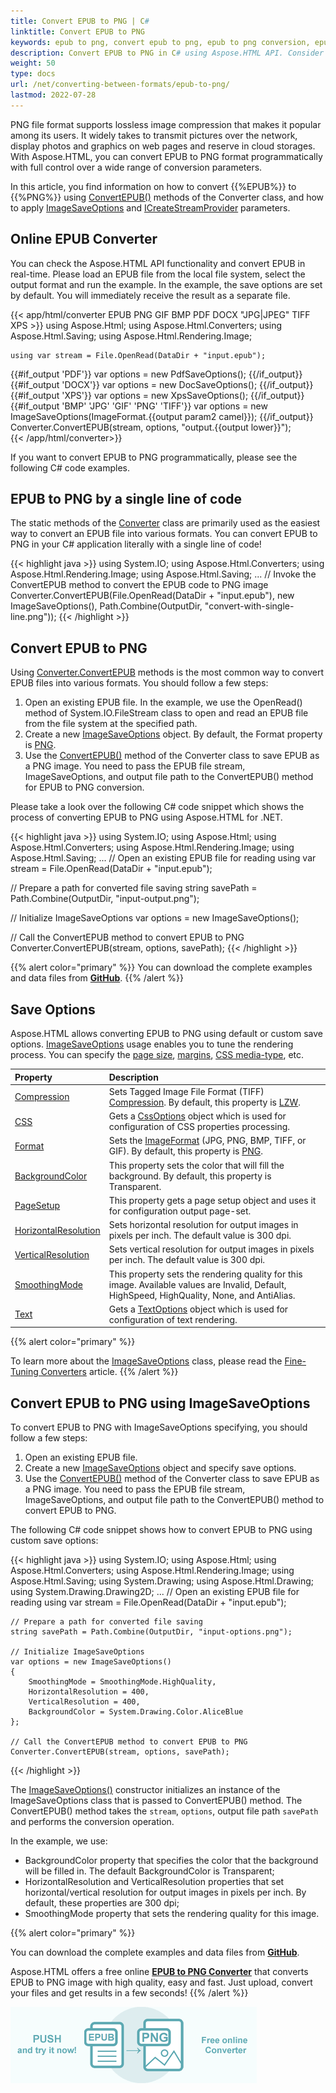 ```yaml
---
title: Convert EPUB to PNG | C#
linktitle: Convert EPUB to PNG
keywords: epub to png, convert epub to png, epub to png conversion, epub to png converter, save options,online converter, c# code
description: Convert EPUB to PNG in C# using Aspose.HTML API. Consider various EPUB to PNG conversion scenarios in C# examples. Try online EPUB Converter.
weight: 50
type: docs
url: /net/converting-between-formats/epub-to-png/
lastmod: 2022-07-28
---
```

<link href="./../../style.css" rel="stylesheet" type="text/css" />

PNG file format supports lossless image compression that makes it popular among its users. It widely takes to transmit pictures over the network, display photos and graphics on web pages and reserve in cloud storages. With Aspose.HTML, you can convert EPUB to PNG format programmatically with full control over a wide range of conversion parameters.

In this article, you find information on how to convert  {{%EPUB%}} to {{%PNG%}} using [ConvertEPUB()](https://reference.aspose.com/html/net/aspose.html.converters/converter/convertepub/) methods of the Converter class, and how to apply [ImageSaveOptions](https://reference.aspose.com/html/net/aspose.html.saving/imagesaveoptions/) and [ICreateStreamProvider](https://reference.aspose.com/html/net/aspose.html.io/icreatestreamprovider/) parameters.


## **Online EPUB Converter**

You can check the Aspose.HTML API functionality and convert EPUB in real-time. Please load an EPUB file from the local file system, select the output format and run the example. In the example, the save options are set by default. You will immediately receive the result as a separate file.

{{< app/html/converter EPUB PNG GIF BMP PDF DOCX "JPG|JPEG" TIFF XPS >}}
using Aspose.Html;
using Aspose.Html.Converters;
using Aspose.Html.Saving;
using Aspose.Html.Rendering.Image;

    using var stream = File.OpenRead(DataDir + "input.epub");
{{#if_output 'PDF'}}
    var options = new PdfSaveOptions();
{{/if_output}}
{{#if_output 'DOCX'}}
    var options = new DocSaveOptions();
{{/if_output}}
{{#if_output 'XPS'}}
    var options = new XpsSaveOptions();
{{/if_output}}
{{#if_output 'BMP' 'JPG' 'GIF' 'PNG' 'TIFF'}}
    var options = new ImageSaveOptions(ImageFormat.{{output param2 camel}});
{{/if_output}}
    Converter.ConvertEPUB(stream, options, "output.{{output lower}}");   
{{< /app/html/converter>}}

If you want to convert EPUB to PNG programmatically, please see the following C# code examples.

## **EPUB to PNG by a single line of code**

The static methods of the [Converter](https://reference.aspose.com/html/net/aspose.html.converters/converter/) class are primarily used as the easiest way to convert an EPUB file into various formats. You can convert EPUB to PNG in your C# application literally with a single line of code!

{{< highlight java >}}
using System.IO;
using Aspose.Html.Converters;
using Aspose.Html.Rendering.Image;
using Aspose.Html.Saving;
...
    // Invoke the ConvertEPUB method to convert the EPUB code to PNG image           
    Converter.ConvertEPUB(File.OpenRead(DataDir + "input.epub"), new ImageSaveOptions(), Path.Combine(OutputDir, "convert-with-single-line.png"));
{{< /highlight >}}

## **Convert EPUB to PNG**
Using [Converter.ConvertEPUB](https://reference.aspose.com/html/net/aspose.html.converters/converter/convertepub/) methods is the most common way to convert EPUB files into various formats. You should follow a few steps:

1. Open an existing EPUB file. In the example, we use the OpenRead() method of System.IO.FileStream class to open and read an EPUB file from the file system at the specified path.
1. Create a new [ImageSaveOptions](https://reference.aspose.com/html/net/aspose.html.saving/imagesaveoptions/) object. By default, the Format property is [PNG](https://reference.aspose.com/html/net/aspose.html.rendering.image/imageformat/).
1. Use the [ConvertEPUB()](https://reference.aspose.com/html/net/aspose.html.converters/converter/convertepub/) method of the Converter class to save EPUB as a PNG image. You need to pass the EPUB file stream, ImageSaveOptions, and output file path to the ConvertEPUB() method for EPUB to PNG conversion.

Please take a look over the following C# code snippet which shows the process of converting EPUB to PNG using Aspose.HTML for .NET.

{{< highlight java >}}
using System.IO;
using Aspose.Html;
using Aspose.Html.Converters;
using Aspose.Html.Rendering.Image;
using Aspose.Html.Saving;
...
   // Open an existing EPUB file for reading
   using var stream = File.OpenRead(DataDir + "input.epub");

   // Prepare a path for converted file saving 
   string savePath = Path.Combine(OutputDir, "input-output.png");

   // Initialize ImageSaveOptions 
   var options = new ImageSaveOptions();

   // Call the ConvertEPUB method to convert EPUB to PNG
   Converter.ConvertEPUB(stream, options, savePath);
{{< /highlight >}}

{{% alert color="primary" %}}
You can download the complete examples and data files from [**GitHub**](https://github.com/aspose-html/Aspose.HTML-Documentation/tree/main/content/tests-net).
{{% /alert %}}

## **Save Options**
Aspose.HTML allows converting EPUB to PNG using default or custom save options. [ImageSaveOptions](https://reference.aspose.com/html/net/aspose.html.saving/imagesaveoptions/) usage enables you to tune the rendering process. You can specify the [page size](https://reference.aspose.com/html/net/aspose.html.rendering/renderingoptions/pagesetup/), [margins](https://reference.aspose.com/html/net/aspose.html.drawing/page/margin/), [CSS media-type](https://reference.aspose.com/html/net/aspose.html.rendering/mediatype/), etc. 

| Property                                                     | Description                                                  |
| :----------------------------------------------------------- | :----------------------------------------------------------- |
| [Compression](https://reference.aspose.com/html/net/aspose.html.rendering.image/compression/) | Sets Tagged Image File Format (TIFF) [Compression](https://reference.aspose.com/html/net/aspose.html.rendering.image/compression/). By default, this property is [LZW](https://reference.aspose.com/html/net/aspose.html.rendering.image/compression/). |
| [CSS](https://reference.aspose.com/html/net/aspose.html.rendering/mediatype/) | Gets a [CssOptions](https://reference.aspose.com/html/net/aspose.html.rendering/cssoptions/) object which is used for configuration of CSS properties processing. |
| [Format](https://reference.aspose.com/html/net/aspose.html.rendering.image/imageformat/) | Sets the [ImageFormat](https://reference.aspose.com/html/net/aspose.html.rendering.image/imageformat/) (JPG, PNG, BMP, TIFF, or GIF). By default, this property is [PNG](https://reference.aspose.com/html/net/aspose.html.rendering.image/imageformat/). |
| [BackgroundColor](https://reference.aspose.com/html/net/aspose.html.rendering/renderingoptions/backgroundcolor/) | This property sets the color that will fill the background. By default, this property is Transparent. |
| [PageSetup](https://reference.aspose.com/html/net/aspose.html.rendering/renderingoptions/pagesetup/) | This property gets a page setup object and uses it for configuration output page-set. |
| [HorizontalResolution](https://reference.aspose.com/html/net/aspose.html.rendering.image/imagerenderingoptions/horizontalresolution/) | Sets horizontal resolution for output images in pixels per inch. The default value is 300 dpi. |
| [VerticalResolution](https://reference.aspose.com/html/net/aspose.html.rendering.image/imagerenderingoptions/verticalresolution/) | Sets vertical resolution for output images in pixels per inch. The default value is 300 dpi. |
| [SmoothingMode](https://reference.aspose.com/html/net/aspose.html.rendering.image/imagerenderingoptions/smoothingmode/) | This property sets the rendering quality for this image.  Available values are Invalid, Default, HighSpeed, HighQuality, None, and AntiAlias. |
| [Text](https://reference.aspose.com/html/net/aspose.html.rendering.image/imagerenderingoptions/text/) | Gets a [TextOptions](https://reference.aspose.com/html/net/aspose.html.rendering.image/textoptions/) object which is used for configuration of text rendering. |

{{% alert color="primary" %}} 

To learn more about the [ImageSaveOptions](https://reference.aspose.com/html/net/aspose.html.saving/imagesaveoptions/) class, please read the [Fine-Tuning Converters](/html/net/converting-between-formats/fine-tuning-converters/) article.
{{% /alert %}}

## **Convert EPUB to PNG using ImageSaveOptions**

To convert EPUB to PNG with ImageSaveOptions specifying, you should follow a few steps: 

1. Open an existing EPUB file. 
1. Create a new [ImageSaveOptions](https://reference.aspose.com/html/net/aspose.html.saving/imagesaveoptions/) object and specify save options.
1. Use the [ConvertEPUB()](https://reference.aspose.com/html/net/aspose.html.converters/converter/convertepub/) method of the  Converter class to save EPUB as a PNG image. You need to pass the EPUB file stream, ImageSaveOptions, and output file path to the ConvertEPUB() method to convert EPUB to PNG.

The following C# code snippet shows how to convert EPUB to PNG using custom save options:

{{< highlight java >}}
using System.IO;
using Aspose.Html;
using Aspose.Html.Converters;
using Aspose.Html.Rendering.Image;
using Aspose.Html.Saving;
using System.Drawing;
using Aspose.Html.Drawing;
using System.Drawing.Drawing2D;
...
    // Open an existing EPUB file for reading
    using var stream = File.OpenRead(DataDir + "input.epub");

    // Prepare a path for converted file saving 
    string savePath = Path.Combine(OutputDir, "input-options.png");
    
    // Initialize ImageSaveOptions 
    var options = new ImageSaveOptions()
    {
        SmoothingMode = SmoothingMode.HighQuality,
        HorizontalResolution = 400,
        VerticalResolution = 400,
        BackgroundColor = System.Drawing.Color.AliceBlue
    };            
    
    // Call the ConvertEPUB method to convert EPUB to PNG
    Converter.ConvertEPUB(stream, options, savePath);
{{< /highlight >}}

The [ImageSaveOptions()](https://reference.aspose.com/html/net/aspose.html.saving/imagesaveoptions/imagesaveoptions/) constructor initializes an instance of the ImageSaveOptions class that is passed to ConvertEPUB() method. The ConvertEPUB() method takes the `stream`, `options`,  output file path `savePath` and performs the conversion operation.

In the example, we use:
 - BackgroundColor property that specifies the color that the background will be filled in. The default BackgroundColor is Transparent;
 - HorizontalResolution and VerticalResolution properties that set horizontal/vertical resolution for output images in pixels per inch. By default, these properties are 300 dpi;
 - SmoothingMode property that sets the rendering quality for this image. 

{{% alert color="primary" %}}

You can download the complete examples and data files from [**GitHub**](https://github.com/aspose-html/Aspose.HTML-Documentation/tree/main/content/tests-net).

Aspose.HTML offers a free online <a href="https://products.aspose.app/html/conversion/epub-to-png" target="_blank">**EPUB to PNG Converter**</a> that converts EPUB to PNG image with high quality, easy and fast. Just upload, convert your files and get results in a few seconds!
{{% /alert %}}

<a href="https://products.aspose.app/html/conversion/epub-to-png" target="_blank">![Text "Banner EPUB to PNG Converter"](epub-to-png.png#center)</a>